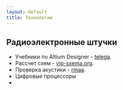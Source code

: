 ```yaml
---
layout: default
title: Технологии
---
```


## Радиоэлектронные штучки

* Учебники по Altium Designer - 
[telega](https://t.me/joinchat/AAAAAEuFE0LuGYTLthOWDA).
* Рассчет схем - 
[vip-sxema.org](https://vip-cxema.org/index.php/online-raschjoty).
* Проверка акустики - 
[rmaa](http://audio.rightmark.org/products/rmaa_rus.shtml).
* Цифровые процессоры
[](http://digteh.ru/dsp/DSP/)
* 
